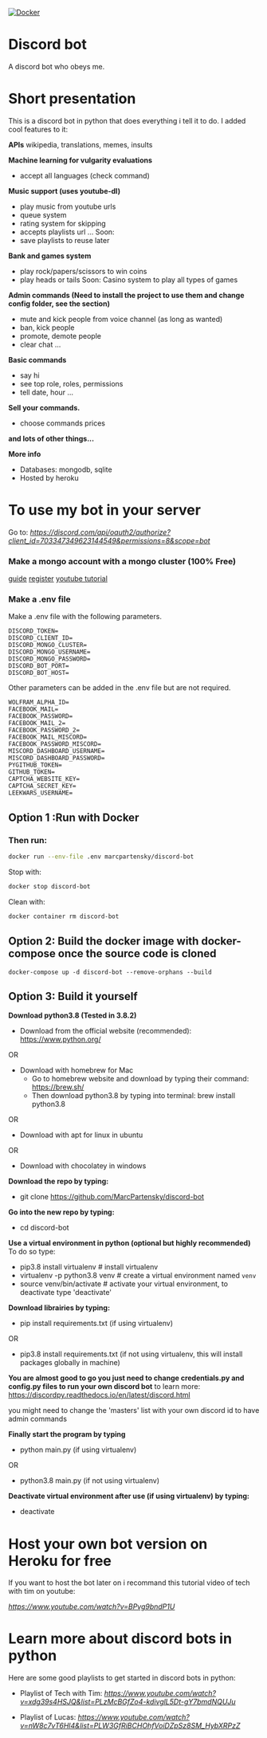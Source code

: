 [![Docker](https://github.com/MarcPartensky/discord-bot/actions/workflows/docker-push.yml/badge.svg)](https://github.com/MarcPartensky/discord-bot/actions/workflows/docker-push.yml)

# Discord bot
A discord bot who obeys me.

# Short presentation

This is a discord bot in python that does everything i tell it to do.
I added cool features to it:

**APIs**
wikipedia, translations, memes, insults

**Machine learning for vulgarity evaluations**
- accept all languages (check command)

**Music support (uses youtube-dl)**
- play music from youtube urls
- queue system
- rating system for skipping
- accepts playlists url
...
Soon:
- save playlists to reuse later

**Bank and games system**
- play rock/papers/scissors to win coins
- play heads or tails
Soon:
Casino system to play all types of games


**Admin commands (Need to install the project to use them and change config folder, see the section)**
- mute and kick people from voice channel (as long as wanted)
- ban, kick people
- promote, demote people
- clear chat
...


**Basic commands**
- say hi
- see top role, roles, permissions
- tell date, hour
...

**Sell your commands.**
- choose commands prices

**and lots of other things...**

**More info**
- Databases: mongodb, sqlite
- Hosted by heroku

# To use my bot in your server 
Go to:
*https://discord.com/api/oauth2/authorize?client_id=703347349623144549&permissions=8&scope=bot*

### Make a mongo account with a mongo cluster (100% Free)
[guide](https://docs.atlas.mongodb.com/tutorial/create-atlas-account)
[register](https://account.mongodb.com/account/register)
[youtube tutorial](https://www.youtube.com/watch?v=KKyag6t98g8)

### Make a .env file
Make a .env file with the following parameters.

```.env
DISCORD_TOKEN=
DISCORD_CLIENT_ID=
DISCORD_MONGO_CLUSTER=
DISCORD_MONGO_USERNAME=
DISCORD_MONGO_PASSWORD=
DISCORD_BOT_PORT=
DISCORD_BOT_HOST=
```

Other parameters can be added in the .env file but are not required.

```.env
WOLFRAM_ALPHA_ID=
FACEBOOK_MAIL=
FACEBOOK_PASSWORD=
FACEBOOK_MAIL_2=
FACEBOOK_PASSWORD_2=
FACEBOOK_MAIL_MISCORD=
FACEBOOK_PASSWORD_MISCORD=
MISCORD_DASHBOARD_USERNAME=
MISCORD_DASHBOARD_PASSWORD=
PYGITHUB_TOKEN=
GITHUB_TOKEN=
CAPTCHA_WEBSITE_KEY=
CAPTCHA_SECRET_KEY=
LEEKWARS_USERNAME=
```

## Option 1 :Run with Docker

### Then run:

```sh
docker run --env-file .env marcpartensky/discord-bot
```

Stop with:
```sh
docker stop discord-bot
```

Clean with:
```sh
docker container rm discord-bot
```

## Option 2: Build the docker image with docker-compose once the source code is cloned
```
docker-compose up -d discord-bot --remove-orphans --build
```

## Option 3: Build it yourself

**Download python3.8 (Tested in 3.8.2)**
- Download from the official website (recommended): https://www.python.org/

OR
- Download with homebrew for Mac
    - Go to homebrew website and download by typing their command: https://brew.sh/
    - Then download python3.8 by typing into terminal: brew install python3.8

OR
- Download with apt for linux in ubuntu

OR
- Download with chocolatey in windows

**Download the repo by typing:**
- git clone https://github.com/MarcPartensky/discord-bot

**Go into the new repo by typing:**
- cd discord-bot

**Use a virtual environment in python (optional but highly recommended)**
To do so type:
- pip3.8 install virtualenv  # install virtualenv
- virtualenv -p python3.8 venv # create a virtual environment named `venv`
- source venv/bin/activate # activate your virtual environment, to deactivate type 'deactivate'


**Download librairies by typing:**
- pip install requirements.txt (if using virtualenv)

OR
- pip3.8 install requirements.txt (if not using virtualenv, this will install packages globally in machine)


**You are almost good to go you just need to change credentials.py and config.py files to run your own discord bot**
to learn more: https://discordpy.readthedocs.io/en/latest/discord.html

you might need to change the 'masters' list with your own discord id to have admin commands

**Finally start the program by typing**
- python main.py (if using virtualenv)

OR
- python3.8 main.py (if not using virtualenv)

**Deactivate virtual environment after use (if using virtualenv) by typing:**
- deactivate

 
# Host your own bot version on Heroku for free
If you want to host the bot later on i recommand this tutorial video of tech with tim on youtube:

*https://www.youtube.com/watch?v=BPvg9bndP1U*


# Learn more about discord bots in python
Here are some good playlists to get started in discord bots in python:

- Playlist of Tech with Tim:
*https://www.youtube.com/watch?v=xdg39s4HSJQ&list=PLzMcBGfZo4-kdivglL5Dt-gY7bmdNQUJu*

- Playlist of Lucas:
*https://www.youtube.com/watch?v=nW8c7vT6Hl4&list=PLW3GfRiBCHOhfVoiDZpSz8SM_HybXRPzZ*
